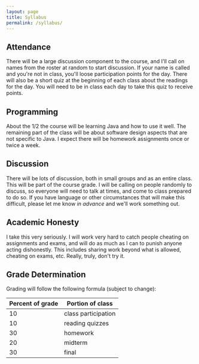 ```yaml
---
layout: page
title: Syllabus
permalink: /syllabus/
---
```


Attendance
---
There will
be a large discussion component to the course, and I'll call on
names from the roster at random to start discussion.  If your name
is called and you're not in class, you'll loose participation points
for the day.  There will also be a short quiz at the beginning of
each class about the readings for the day.  You will need to
be in class each day to take this quiz to receive points.

Programming
---
About the 1/2 the course will be learning Java and how to use it well.
The remaining part of the class will be about software design aspects
that are not specific to Java. I expect there will be homework
assignments once or twice a week.

Discussion
---
There will be lots of discussion, both in small groups and as an entire class.
This will be part of the course grade. I will be calling on people randomly to
discuss, so everyone will need to talk at times, and come to class prepared to
do so. If you have language or other circumstances that will make this difficult,
please let me know *in advance* and we'll work something out.

Academic Honesty
---
I take this very seriously. I will work very hard to catch people cheating on
assignments and exams, and will do as much as I can to punish anyone acting
dishonestly. This includes sharing work beyond what is allowed, cheating on
exams, etc. Really, truly, don't try it.

Grade Determination
---

Grading will follow the following formula (subject to change):

Percent of grade | Portion of class
---              | ---
10               | class participation
10               | reading quizzes
30               | homework
20               | midterm
30               | final
